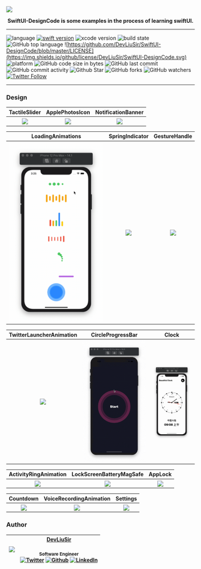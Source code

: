 <img align="center" src="Design/banner_swift.png">
<p align="center"> <b>SwiftUI-DesignCode is some examples in the process of learning swiftUI. </b></p>

---

![language](https://img.shields.io/badge/language-swift-orange.svg)
[![swift version](https://img.shields.io/badge/swift-5.3+-blue.svg?style=flat)](https://developer.apple.com/swift/)
![xcode version](https://img.shields.io/badge/xcode-12.0.1+-yellow.svg)
![build state](https://img.shields.io/badge/build-passing-brightgreen)
![GitHub top language](https://img.shields.io/github/languages/top/DevLiuSir/SwiftUI-DesignCode?color=blueviolet)
![https://github.com/DevLiuSir/SwiftUI-DesignCode/blob/master/LICENSE](https://img.shields.io/github/license/DevLiuSir/SwiftUI-DesignCode.svg)
![platform](https://img.shields.io/badge/platform-ios-lightgrey.svg)
![GitHub code size in bytes](https://img.shields.io/github/languages/code-size/DevLiuSir/SwiftUI-DesignCode?color=ff69b4&label=codeSize)
![GitHub last commit](https://img.shields.io/github/last-commit/DevLiuSir/SwiftUI-DesignCode)
![GitHub commit activity](https://img.shields.io/github/commit-activity/m/DevLiuSir/SwiftUI-DesignCode)
![Github Star](https://img.shields.io/github/stars/DevLiuSir/SwiftUI-DesignCode.svg?style=social&label=Star)
![GitHub forks](https://img.shields.io/github/forks/DevLiuSir/SwiftUI-DesignCode?style=social)
![GitHub watchers](https://img.shields.io/github/watchers/DevLiuSir/SwiftUI-DesignCode?style=social)
[![Twitter Follow](https://img.shields.io/twitter/follow/LiuChuan_.svg?style=social)](https://twitter.com/LiuChuan_)

---

### Design
| **TactileSlider** | **ApplePhotosIcon** |  **NotificationBanner** |
| :------------: | :------------: | :------------: |
| <img align="center" src="Design/TactileSlider.gif" width=300> | <img align="center" src="Design/ApplePhotosIcon.gif" width=300> | <img align="center" src="Design/NotificationBanner.gif" width=300> |

| **LoadingAnimations** | **SpringIndicator** | **GestureHandle** |
| :------------: | :------------: | :------------: |
|<img align="center" src="Design/LoadingAnimations.gif" width=300> | <img align="center" src="Design/SpringIndicator.gif" width=300> | <img align="center" src="Design/GestureHandle.gif" width=300> |


| **TwitterLauncherAnimation** | **CircleProgressBar** | **Clock** |
| :------------: | :------------: | :------------: |
|<img align="center" src="Design/TwitterLauncherAnimation.gif" width=300> | <img align="center" src="Design/CircleProgressBar.gif" width=300> |<img align="center" src="Design/Clock.gif" width=300>|

|**ActivityRingAnimation** | **LockScreenBatteryMagSafe**| **AppLock** |
| :------------: | :------------: | :------------: |
| <img align="center" src="Design/ActivityRingAnimation.gif" width=300> | <img align="center" src="Design/LockScreenBatteryMagSafe.gif" width=300> | <img align="center" src="Design/AppLock.gif" width=300> | 

| **Countdown** | **VoiceRecordingAnimation** | **Settings** |
| :------------: | :------------: | :------------: |
| <img align="center" src="Design/Countdown.gif" width=300> | <img align="center" src="Design/VoiceRecordingAnimation.gif" width=300> |  <img align="center" src="Design/Settings.gif" width=300> |




### Author
| [<img src="https://avatars2.githubusercontent.com/u/11488337?s=460&v=4" width="120px;"/>](https://github.com/DevLiuSir)  |  [DevLiuSir](https://github.com/DevLiuSir)<br/><br/><sub>Software Engineer</sub><br/> [![Twitter][1.1]][1] [![Github][2.1]][2] [![LinkedIn][3.1]][3] |
| :------------: | :------------: |

[1.1]: http://i.imgur.com/wWzX9uB.png (twitter icon without padding)
[2.1]: http://i.imgur.com/9I6NRUm.png (github icon without padding)
[3.1]: https://www.kingsfund.org.uk/themes/custom/kingsfund/dist/img/svg/sprite-icon-linkedin.svg (linkedin icon)

[1]: https://twitter.com/LiuChuan_
[2]: https://github.com/DevLiuSir
[3]: https://www.linkedin.com/in/chuan-liu-00359115a/